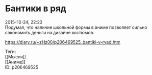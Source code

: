 Бантики в ряд
==============

   
 2015-10-24, 22:23   
  Подумал, что наличие школьной формы в аниме позволяет сильно сэкономить деньги на дизайне костюмов.   
    
 <https://diary.ru/~zHz00/p206469525_bantiki-v-ryad.htm>   
   
 Теги:   
 [[Мысли]]   
 [[Аниме]]   
 ID: p206469525